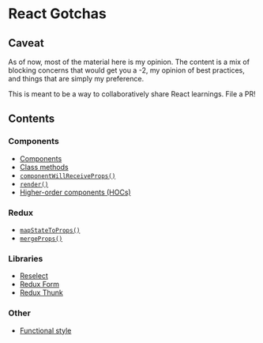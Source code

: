 # React Gotchas

## Caveat

As of now, most of the material here is my opinion. The content is a mix of blocking concerns that would get you a -2, my opinion of best practices, and things that are simply my preference.

This is meant to be a way to collaboratively share React learnings. File a PR!

## Contents

### Components
* [Components](./components.md)
* [Class methods](./classMethods.md)
* [`componentWillReceiveProps()`](./componentWillReceiveProps.md)
* [`render()`](./render.md)
* [Higher-order components (HOCs)](./hoc.md)

### Redux
* [`mapStateToProps()`](./mapStateToProps.md)
* [`mergeProps()`](./mergeProps.md)

### Libraries
* [Reselect](./reselect.md)
* [Redux Form](./reduxForm.md)
* [Redux Thunk](./reduxThunk.md)

### Other
* [Functional style](./functional.md)

